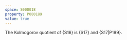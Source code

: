 ```yaml
---
space: S000018
property: P000189
value: true
---
```


The Kolmogorov quotient of {S18} is {S17} and {S17|P189}.
